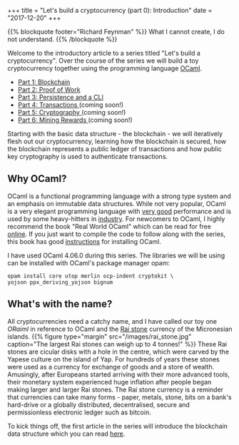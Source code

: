 +++
title = "Let's build a cryptocurrency (part 0): Introduction"
date = "2017-12-20"
+++

{{% blockquote footer="Richard Feynman" %}}
What I cannot create, I do not understand.
{{% /blockquote %}}

Welcome to the introductory article to a series titled "Let's build a cryptocurrency". Over the
course of the series we will build a toy cryptocurrency together using the programming language
[OCaml](https://ocaml.org/).

  * [ Part 1: Blockchain ](../crypto1)
  * [ Part 2: Proof of Work ](../crypto2)
  * [ Part 3: Persistence and a CLI ](../crypto3)
  * [ Part 4: Transactions ](.) (coming soon!)
  * [ Part 5: Cryptography ](.) (coming soon!)
  * [ Part 6: Mining Rewards ](.) (coming soon!)

Starting with the basic data structure - the blockchain - we will iteratively flesh out our
cryptocurrency, learning how the blockchain is secured, how the blockchain represents a public
ledger of transactions and how public key cryptography is used to authenticate transactions.

## Why OCaml?

OCaml is a functional programming language with a strong type system and an emphasis on
immutable data structures. While not very popular, OCaml is a very elegant programming language
with [very good](https://benchmarksgame.alioth.debian.org/u64q/compare.php?lang=ocaml&lang2=java) 
performance and is used by some heavy-hitters in [industry](https://ocaml.org/learn/companies.html).
For newcomers to OCaml, I highly recommend the book "Real World OCaml" which can be read for free
[online](https://ocaml.org/learn/companies.html). If you just want to compile the code
to follow along with the series, this book has good
[instructions](https://github.com/realworldocaml/book/wiki/Installation-Instructions) 
for installing OCaml.

I have used OCaml 4.06.0 during this series. The libraries we will be using can be installed with
OCaml's package manager opam:

```
opam install core utop merlin ocp-indent cryptokit \
yojson ppx_deriving_yojson bignum
```

## What's with the name?

All cryptocurrencies need a catchy name, and I have called our toy one *ORaiml* in reference to
OCaml and the [Rai stone](https://en.wikipedia.org/wiki/Rai_stones) currency of the 
Micronesian islands.
{{% figure type="margin" src="/images/rai_stone.jpg" caption="The largest Rai stones can weigh up to 4 tonnes!" %}}
These Rai stones are cicular disks with a hole in the centre, which were carved by the Yapese
culture on the island of Yap. For hundreds of years these stones were
used as a currency for exchange of goods and a store of wealth. Amusingly, after Europeans started
arriving with their more advanced tools, their monetary system experienced huge inflation after
people began making larger and larger Rai stones. The Rai stone currency is a reminder that
currencies can take many forms - paper, metals, stone, bits on a bank's hard-drive or a globally
distributed, decentralised, secure and permissionless electronic ledger such as bitcoin.

To kick things off, the first article in the series will introduce the blockchain data structure
which you can read [here](../crypto1).
